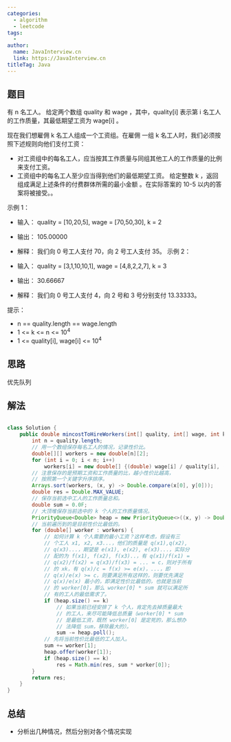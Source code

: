 ```yaml
---
categories:
  - algorithm
  - leetcode
tags:
  - 
author: 
  name: JavaInterview.cn
  link: https://JavaInterview.cn
titleTag: Java
---
```



## 题目

有 n 名工人。 给定两个数组 quality 和 wage ，其中，quality[i] 表示第 i 名工人的工作质量，其最低期望工资为 wage[i] 。

现在我们想雇佣 k 名工人组成一个工资组。在雇佣 一组 k 名工人时，我们必须按照下述规则向他们支付工资：

* 对工资组中的每名工人，应当按其工作质量与同组其他工人的工作质量的比例来支付工资。
* 工资组中的每名工人至少应当得到他们的最低期望工资。
给定整数 k ，返回 组成满足上述条件的付费群体所需的最小金额 。在实际答案的 10-5 以内的答案将被接受。。



示例 1：

* 输入： quality = [10,20,5], wage = [70,50,30], k = 2
* 输出： 105.00000
* 解释： 我们向 0 号工人支付 70，向 2 号工人支付 35。
示例 2：

* 输入： quality = [3,1,10,10,1], wage = [4,8,2,2,7], k = 3
* 输出： 30.66667
* 解释： 我们向 0 号工人支付 4，向 2 号和 3 号分别支付 13.33333。


提示：

* n == quality.length == wage.length
* 1 <= k <= n <= 10<sup>4</sup>
* 1 <= quality[i], wage[i] <= 10<sup>4</sup>

## 思路

优先队列

## 解法
```java

class Solution {
    public double mincostToHireWorkers(int[] quality, int[] wage, int k) {
        int n = quality.length;
        // 用一个数组保存每名工人的情况，记录性价比。
        double[][] workers = new double[n][2];
        for (int i = 0; i < n; i++)
            workers[i] = new double[] {(double) wage[i] / quality[i], (double) quality[i]};
        // 注意保存的是预期工资和工作质量的比，越小性价比越高，
        // 按照第一个关键字升序排序。
        Arrays.sort(workers, (x, y) -> Double.compare(x[0], y[0]));
        double res = Double.MAX_VALUE;
        // 保存当前选中工人的工作质量总和。
        double sum = 0.0F;
        // 大顶堆保存当前选中的 k 个人的工作质量情况。
        PriorityQueue<Double> heap = new PriorityQueue<>((x, y) -> Double.compare(y, x));
        // 当前遍历到的是目前性价比最低的。
        for (double[] worker : workers) {
            // 如何计算 k 个人需要的最小工资？这样考虑，假设有三
            // 个工人 x1, x2, x3...，他们的质量是 q(x1),q(x2), 
            // q(x3)...，期望是 e(x1), e(x2), e(x3)...，实际分
            // 配的为 f(x1), f(x2), f(x3)..，有 q(x1)/f(x1) = 
            // q(x2)/f(x2) = q(x3)/f(x3) = ... = c，则对于所有
            // 的 xk，有 q(x)/c = f(x) >= e(x)，...，即 
            // q(x)/e(x) >= c，则要满足所有这样的，则要优先满足
            // q(x)/e(x) 最小的，即满足性价比最低的，也就是当前
            // 的 worker[0]，那么 worker[0] * sum 就可以满足所
            // 有的工人的最低需求了。
            if (heap.size() == k)
                // 如果当前已经安排了 k 个人，肯定先去掉质量最大
                // 的工人，来尽可能降低总质量（worker[0] * sum 
                // 是最低工资，既然 worker[0] 是定死的，那么想办
                // 法降低 sum，移除最大的）。
                sum -= heap.poll();
            // 先将当前性价比最低的工人加入。
            sum += worker[1];
            heap.offer(worker[1]);
            if (heap.size() == k)
                res = Math.min(res, sum * worker[0]);
        }
        return res;
    }
}

```

## 总结

- 分析出几种情况，然后分别对各个情况实现 
